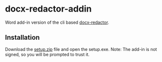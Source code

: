 # docx-redactor-addin

Word add-in version of the cli based [docx-redactor](https://github.com/LaGuillotine/docx-redactor).

## Installation

Download the [setup.zip](https://github.com/LaGuillotine/docx-redactor-addin/raw/master/setup.zip) file and open the setup.exe.
Note: The add-in is not signed, so you will be prompted to trust it.
